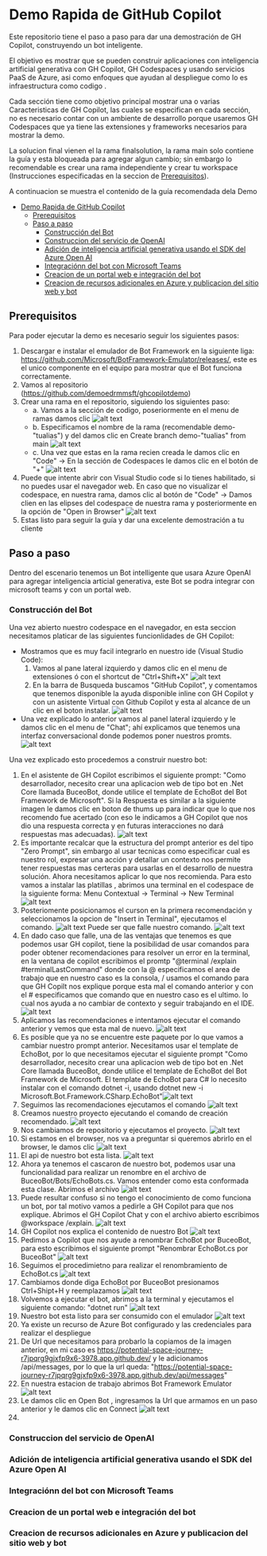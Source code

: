# Demo Rapida de GitHub Copilot

Este repositorio tiene el paso a paso para dar una demostración de GH Copilot, construyendo un bot inteligente.

El objetivo es mostrar que se pueden construir aplicaciones con inteligencia artificial generativa con GH Copilot, GH Codespaces y usando servicios PaaS de Azure, asi como enfoques que ayudan al despliegue como lo es infraestructura como codigo .

Cada sección tiene como objetivo principal mostrar una o varias Caracteristicas de GH Copilot, las cuales se especifican en cada sección, no es necesario contar con un ambiente de desarrollo porque usaremos GH Codespaces que ya tiene las extensiones y frameworks necesarios para mostrar la demo. 

La solucion final vienen el la rama finalsolution, la rama main solo contiene la guía y esta bloqueada para agregar algun cambio; sin embargo lo recomendable es crear una rama independiente y crear tu workspace (Instrucciones especificadas en la seccion de [Prerequisitos](#prerequisitos)).

A continuacion se muestra el contenido de la guía recomendada dela Demo


- [Demo Rapida de GitHub Copilot](#demo-rapida-de-github-copilot)
  - [Prerequisitos](#prerequisitos)
  - [Paso a paso](#paso-a-paso)
    - [Construcción del Bot](#construcción-del-bot)
    - [Construccion del servicio de OpenAI](#construccion-del-servicio-de-openai)
    - [Adición de inteligencia artificial generativa usando el SDK del  Azure Open AI](#adición-de-inteligencia-artificial-generativa-usando-el-sdk-del--azure-open-ai)
    - [Integraciónn del bot con Microsoft Teams](#integraciónn-del-bot-con-microsoft-teams)
    - [Creacion de un portal web e integración del bot](#creacion-de-un-portal-web-e-integración-del-bot)
    - [Creacion de recursos adicionales en Azure y publicacion del sitio web y bot](#creacion-de-recursos-adicionales-en-azure-y-publicacion-del-sitio-web-y-bot)


## Prerequisitos

Para poder ejecutar la demo es necesario seguir los siguientes pasos: 

1. Descargar e instalar el emulador de Bot Framework en la siguiente liga: https://github.com/Microsoft/BotFramework-Emulator/releases/, este es el unico componente en el equipo para mostrar que el Bot funciona correctamente.
2. Vamos al repositorio (https://github.com/demoedrmmsft/ghcopilotdemo)
3. Crear una rama en el repositorio, siguiendo los siguientes paso:
   - a. Vamos a la sección de codigo, poseriormente en el menu de ramas damos clic ![alt text](images/image-1.png)
   - b. Especificamos el nombre de la rama (recomendable demo-"tualias") y del damos clic en Create branch demo-"tualias" from main ![alt text](images/image-2.png)
   - c. Una vez que estas en la rama recien creada le damos clic en "Code" -> En la sección de Codespaces le damos clic en el botón de "+" ![alt text](images/image-3.png)
4. Puede que intente abrir con Visual Studio code si lo tienes habilitado, si no puedes usar el navegador web. En caso que no visualizar el codespace, en nuestra rama, damos clic al botón de "Code" -> Damos clien en las elipses del codespace de nuestra rama y posteriormente en la opción de "Open in Browser" ![alt text](images/image-4.png) 
5. Estas listo para seguir la guía y dar una excelente demostración a tu cliente

## Paso a paso

Dentro del escenario tenemos un Bot intelligente que usara Azure OpenAI para agregar inteligencia articial generativa, este Bot se podra integrar con microsoft teams y con un portal web.  

### Construcción del Bot
Una vez abierto nuestro codespace en el navegador, en esta seccion necesitamos platicar de las siguientes funcionlidades de GH Copilot: 
- Mostramos que es muy facil integrarlo en nuestro ide (Visual Studio Code):
  1. Vamos al pane lateral izquierdo y damos clic en el menu de extensiones ó con el shortcut de "Ctrl+Shift+X" ![alt text](images/image-5.png)
  2. En la barra de Busqueda buscamos "GitHub Copilot", y comentamos que tenemos disponible la ayuda disponible inline con GH Copilot y con un asistente Virtual con Github Copilot y esta al alcance de un clic en el boton instalar. ![alt text](images/image-6.png)
- Una vez explicado lo anterior vamos al panel lateral izquierdo y le damos clic en el menu de "Chat"; ahí explicamos que tenemos una interfaz conversacional donde podemos poner nuestros promts. ![alt text](images/image-7.png)

Una vez explicado esto procedemos a construir nuestro bot: 
1. En el asistente de GH Copilot escribimos el siguiente prompt: "Como desarrollador, necesito crear una aplicacion web de tipo bot en .Net Core llamada BuceoBot, donde utilice el template de EchoBot del Bot Framework de Microsoft". Si la Respuesta es similar a la siguiente imagen le damos clic en boton de thums up para indicar que lo que nos recomendo fue acertado (con eso le indicamos a GH Copilot que nos dio una respuesta correcta y en futuras interacciones no dará respuestas mas adecuadas). ![alt text](images/image-8.png)
2. Es importante recalcar que la estructura del prompt anterior es del tipo "Zero Prompt", sin embargo al usar tecnicas como especificar cual es nuestro rol, expresar una acción y detallar un contexto nos permite tener respuestas mas certeras para usarlas en el desarrollo de nuestra solución. Ahora necesitamos aplicar lo que nos recomienda. Para esto vamos a instalar las platillas , abrimos una terminal en el codespace de la siguiente forma: Menu Contextual -> Terminal -> New Terminal ![alt text](images/image-9.png)
3. Posteriomente posicionamos el curson en la primera recomendación y seleccionamos la opcion de "Insert in Terminal", ejecutamos el comando. ![alt text](image.png)
   Puede ser que falle nuestro comando. 
   ![alt text](image-1.png)
4. En dado caso que falle, una de las ventajas que tenemos es que podemos usar GH copilot, tiene la posibilidad de usar comandos para poder obtener recomendaciones para resolver un error en la terminal, en la ventana de copilot escribimos el promtp "@terminal /explain #terminalLastCommand" donde con la @ especificamos el area de trabajo que en nuestro caso es la consola, / usamos el comando para que GH Copilt nos explique porque esta mal el comando anterior y con el # especificamos que comando que en nuestro caso es el ultimo. lo cual nos ayuda a no cambiar de contexto y seguir trabajando en el IDE. ![alt text](image-2.png)
5. Aplicamos las recomendaciones e intentamos ejecutar el comando anterior y vemos que esta mal de nuevo. ![alt text](image-3.png)
6. Es posible que ya no se encuentre este paquete por lo que vamos a cambiar nuestro prompt anterior. Necesitamos usar el template de EchoBot, por lo que necesitamos ejecutar el siguiente prompt "Como desarrollador, necesito crear una aplicacion web de tipo bot en .Net Core llamada BuceoBot, donde utilice el template de EchoBot del Bot Framework de Microsoft. El template de EchoBot para C# lo necesito instalar con el comando dotnet -i, usando dotnet new -i Microsoft.Bot.Framework.CSharp.EchoBot"![alt text](image-4.png)
7. Seguimos las recomendaciones ejecutamos el comando ![alt text](image-5.png)
8. Creamos nuestro proyecto ejecutando el comando de creación recomendado. ![alt text](image-6.png)
9. Nos cambiamos de repositorio y ejecutamos el proyecto. ![alt text](image-7.png)
10. Si estamos en el browser, nos va a preguntar si queremos abrirlo en el browser, le damos clic ![alt text](image-8.png)
11. El api de nuestro bot esta lista. ![alt text](image-9.png)
12. Ahora ya tenemos el cascaron de nuestro bot, podemos usar una funcionalidad para realizar un renombre en el archivo de BuceoBot/Bots/EchoBots.cs. Vamos entender como esta conformada esta clase. Abrimos el archivo ![alt text](image-10.png)
13. Puede resultar confuso si no tengo el conocimiento de como funciona un bot, por tal motivo vamos a pedirle a GH Copilot para que nos explique. Abrimos el GH Copilot Chat y con el archivo abierto escribimos @workspace /explain. ![alt text](image-11.png)
14. GH Copilot nos explica el contenido de nuestro Bot ![alt text](image-12.png)
15. Pedimos a Copilot que nos ayude a renombrar EchoBot por BuceoBot, para esto escribimos el siguiente prompt "Renombrar EchoBot.cs por BuceoBot" ![alt text](image-13.png)
16. Seguimos el procedimietno para realizar el renombramiento de EchoBot.cs ![alt text](image-14.png)
17. Cambiamos donde diga EchoBot por BuceoBot presionamos Ctrl+Shipt+H y reemplazamos ![alt text](image-15.png)  
18. Volvemos a ejecutar el bot, abrimos a la terminal y ejecutamos el siguiente comando: "dotnet run" ![alt text](image-16.png)
19. Nuestro bot esta listo para ser consumido con el emulador ![alt text](image-17.png)
20. Ya existe un recurso de Azure Bot configurado y las credenciales para realizar el despliegue
21. De Url que necesitamos para probarlo la copiamos de la imagen anterior, en mi caso es https://potential-space-journey-r7jpqrg9gjxfp9x6-3978.app.github.dev/ y le adicionamos /api/messages, por lo que la url queda: "https://potential-space-journey-r7jpqrg9gjxfp9x6-3978.app.github.dev/api/messages"
22. En nuestra estacion de trabajo abrimos Bot Framework Emulator ![alt text](image-18.png)
23. Le damos clic en Open Bot , ingresamos la Url que armamos en un paso anterior y le damos clic en Connect ![alt text](image-19.png)
24. 

### Construccion del servicio de OpenAI 
### Adición de inteligencia artificial generativa usando el SDK del  Azure Open AI
### Integraciónn del bot con Microsoft Teams
### Creacion de un portal web e integración del bot
### Creacion de recursos adicionales en Azure y publicacion del sitio web y bot

